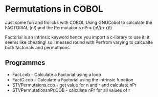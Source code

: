 # Permutations in COBOL
Just some fun and frolicks with COBOL
Using GNUCobol to calculate the FACTORIAL (n!) and the Permutations nPr= (n!/(n-r)!)

Factorial is an intrinsic keyword hence you import a c-library to use it, it seems like cheating! so i messed round with Perfrom varying to calcualte both factorials and permutaions.

## Programmes
- Fact.cob - Calculate a Factorial using a loop 
- FactC.cob - Calculate a Factorial using the intrinsic function
- STVPermutaions.cob - get value for n and r and calculate nPr
- STVPermutationsnPr.COB - calculate nPr for all values of r 
